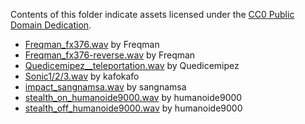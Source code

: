 Contents of this folder indicate assets licensed under the [CC0 Public Domain Dedication](https://creativecommons.org/publicdomain/zero/1.0/).

* [Freqman_fx376.wav](https://freesound.org/people/FreqMan/sounds/32542/) by Freqman
* [Freqman_fx376-reverse.wav](https://freesound.org/people/FreqMan/sounds/32542/) by Freqman
* [Quedicemipez__teleportation.wav](https://freesound.org/people/quedicemipez/sounds/522704/) by Quedicemipez
* [Sonic1/2/3.wav](https://freesound.org/people/tutarap/sounds/341956/) by kafokafo
* [impact_sangnamsa.wav](https://freesound.org/people/sangnamsa/sounds/473941/) by sangnamsa
* [stealth_on_humanoide9000.wav](https://freesound.org/people/humanoide9000/sounds/422245/) by humanoide9000
* [stealth_off_humanoide9000.wav](https://freesound.org/people/humanoide9000/sounds/422245/) by humanoide9000
